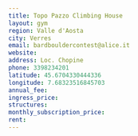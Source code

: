 ```yaml
---
title: Topo Pazzo Climbing House
layout: gym
region: Valle d'Aosta
city: Verres
email: bardbouldercontest@alice.it
website: 
address: Loc. Chopine
phone: 3398234201
latitude: 45.6704330444336
longitude: 7.68323516845703
annual_fee: 
ingress_price: 
structures: 
monthly_subscription_price: 
rent: 
---
```


